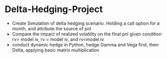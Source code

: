 # Delta-Hedging-Project
- Create Simulation of delta hedging scenario. Holding a call option for a month, and attribute the source of pnl
- Compare the impact of realized volatility on the final pnl given condition rv> model iv, rv = model iv, and rv<model iv
- conduct dynamic hedge in Python, hedge Gamma and Vega first, then Delta, applying basic matrix multiplication
